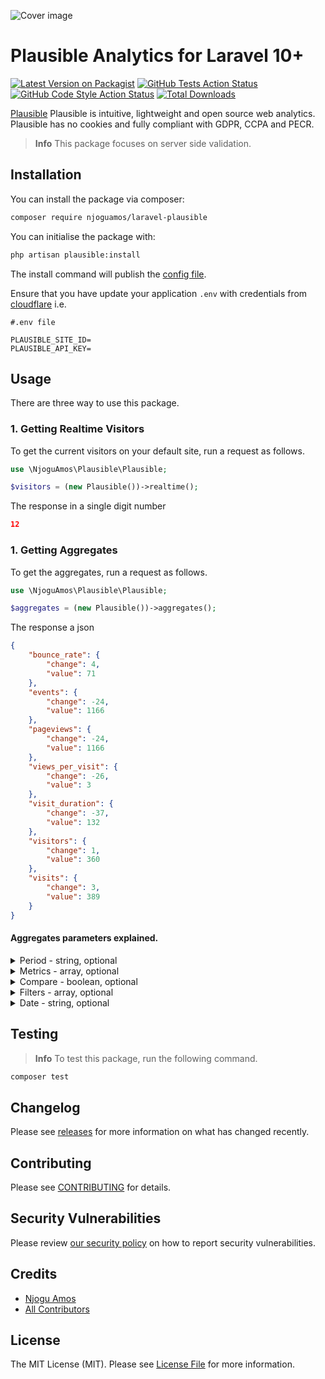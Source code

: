 ![Cover image](/cover.png)
# Plausible Analytics for Laravel 10+

[![Latest Version on Packagist](https://img.shields.io/packagist/v/njoguamos/laravel-plausible.svg?style=flat-square)](https://packagist.org/packages/njoguamos/laravel-plausible)
[![GitHub Tests Action Status](https://img.shields.io/github/actions/workflow/status/njoguamos/laravel-plausible/run-tests.yml?branch=main&label=tests&style=flat-square)](https://github.com/njoguamos/laravel-plausible/actions?query=workflow%3Arun-tests+branch%3Amain)
[![GitHub Code Style Action Status](https://img.shields.io/github/actions/workflow/status/njoguamos/laravel-plausible/fix-php-code-style-issues.yml?branch=main&label=code%20style&style=flat-square)](https://github.com/njoguamos/laravel-plausible/actions?query=workflow%3A"Fix+PHP+code+style+issues"+branch%3Amain)
[![Total Downloads](https://img.shields.io/packagist/dt/njoguamos/laravel-plausible.svg?style=flat-square)](https://packagist.org/packages/njoguamos/laravel-plausible)

[Plausible](https://plausible.io/) Plausible is intuitive, lightweight and open source web analytics. Plausible has no cookies and fully compliant with GDPR, CCPA and PECR.

>**Info**
> This package focuses on server side validation. 

## Installation

You can install the package via composer:

```bash
composer require njoguamos/laravel-plausible
```

You can initialise the package with:

```bash
php artisan plausible:install
```

The install command will publish the [config file](/config/plausible.php).

Ensure that you have update your application `.env` with credentials from [cloudflare](https://developers.cloudflare.com/plausible/get-started/) i.e.

```dotenv
#.env file

PLAUSIBLE_SITE_ID=
PLAUSIBLE_API_KEY=
```

## Usage
There are three way to use this package.

### 1. Getting Realtime Visitors

To get the current visitors on your default site, run a request as follows.

```php
use \NjoguAmos\Plausible\Plausible;

$visitors = (new Plausible())->realtime();
```
The response in a single digit number
```json
12
```

### 1. Getting Aggregates

To get the aggregates, run a request as follows.

```php
use \NjoguAmos\Plausible\Plausible;

$aggregates = (new Plausible())->aggregates();
```
The response a json
```json
{
    "bounce_rate": {
        "change": 4,
        "value": 71
    },
    "events": {
        "change": -24,
        "value": 1166
    },
    "pageviews": {
        "change": -24,
        "value": 1166
    },
    "views_per_visit": {
        "change": -26,
        "value": 3
    },
    "visit_duration": {
        "change": -37,
        "value": 132
    },
    "visitors": {
        "change": 1,
        "value": 360
    },
    "visits": {
        "change": 3,
        "value": 389
    }
}
```

#### Aggregates parameters explained.

<details>
<summary>Period - string, optional</summary>

```php
use \NjoguAmos\Plausible\Plausible;

$aggregates = (new Plausible(period: '7d'))->aggregates()
```
The `period` MUST be either of the allowed ones i.e `12mo`,`6mo`,`month`,`0d`,`7d`,`day`, or `custom`. If not provided, period will default to `30d`;
</details>

<details>
<summary> 
    Metrics - array, optional
</summary>

```php
use \NjoguAmos\Plausible\Plausible;

$aggregates = (new Plausible(metrics: ['visitors', 'visits'] ))->aggregates()
```
The `metrics` must contain either of the the allowed ones i.e `visitors`,`visits`,`pageviews`,`views_per_visit`,`bounce_rate`,`visit_duration`, or `events`. If not provided, all metrics will be included.
</details>

<details>
<summary> 
    Compare - boolean, optional
</summary>

```php
use \NjoguAmos\Plausible\Plausible;

$aggregates = (new Plausible(compare: false ))->aggregates()
```
`compare` defaults to `true`, meaning that the percent difference with the previous period for each metric will be calculated.
</details>


<details>
<summary> 
    Filters - array, optional
</summary>

```php
use \NjoguAmos\Plausible\Plausible;

$aggregates = (new Plausible(filtesr: ['visit:browser==Firefox', 'visit:country==FR|DE'] ))->aggregates()
```
Your filters must be properly formed as per [plausible instructions](https://plausible.io/docs/stats-api#filtering). Filters defaults to `null`.
</details>

<details>
<summary> 
    Date - string, optional
</summary>

```php
use \NjoguAmos\Plausible\Plausible;

$aggregates = (new Plausible(date: '2023-01-01,2023-01-31' ))->aggregates()
```
Date in `Y-m-d` format. Individual date e.g `2023-01-04' or a range  `2023-01-01,2023-01-31`. When not provided, date defaults to current date.
</details>

## Testing
>**Info**
> To test this package, run the following command.

```bash
composer test
```

## Changelog

Please see [releases](https://github.com/njoguamos/laravel-plausible/releases) for more information on what has changed recently.

## Contributing

Please see [CONTRIBUTING](CONTRIBUTING.md) for details.

## Security Vulnerabilities

Please review [our security policy](../../security/policy) on how to report security vulnerabilities.

## Credits

- [Njogu Amos](https://github.com/njoguamos)
- [All Contributors](../../contributors)

## License

The MIT License (MIT). Please see [License File](LICENSE.md) for more information.
